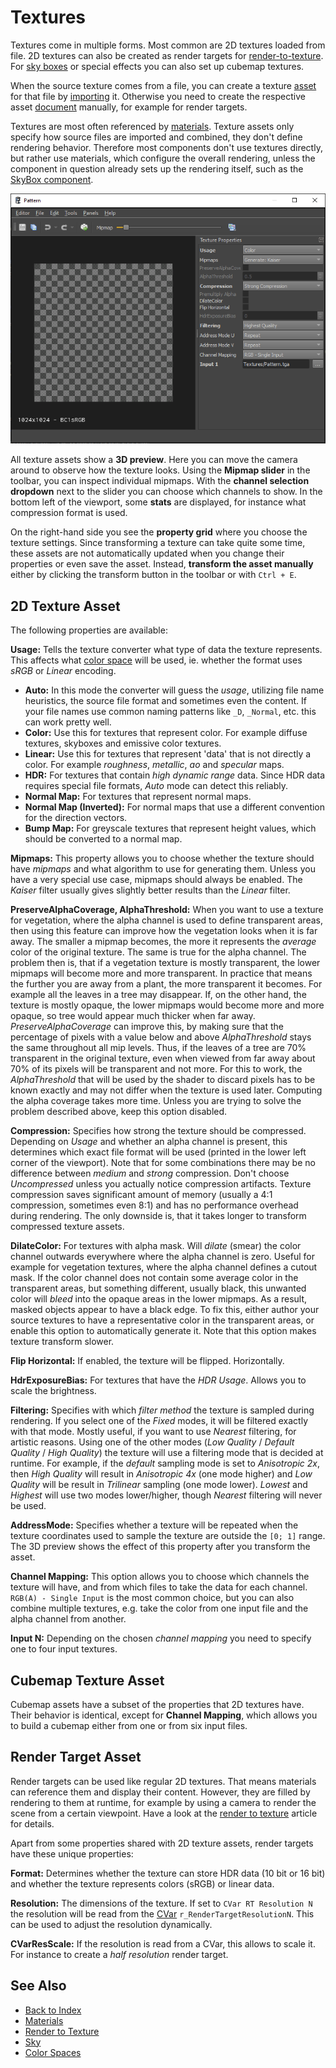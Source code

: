 # Textures

Textures come in multiple forms. Most common are 2D textures loaded from file. 2D textures can also be created as render targets for [render-to-texture](../effects/render-to-texture.md). For [sky boxes](../effects/sky.md) or special effects you can also set up cubemap textures.

When the source texture comes from a file, you can create a texture [asset](../assets/assets-overview.md) for that file by [importing](../assets/import-assets.md) it. Otherwise you need to create the respective asset [document](../editor/editor-documents.md) manually, for example for render targets.

Textures are most often referenced by [materials](../materials/materials-overview.md). Texture assets only specify how source files are imported and combined, they don't define rendering behavior. Therefore most components don't use textures directly, but rather use materials, which configure the overall rendering, unless the component in question already sets up the rendering itself, such as the [SkyBox component](../effects/sky.md#skybox-component).

![Texture Asset](media/texture-asset.png)

All texture assets show a **3D preview**. Here you can move the camera around to observe how the texture looks. Using the **Mipmap slider** in the toolbar, you can inspect individual mipmaps. With the **channel selection dropdown** next to the slider you can choose which channels to show. In the bottom left of the viewport, some **stats** are displayed, for instance what compression format is used.

On the right-hand side you see the **property grid** where you choose the texture settings. Since transforming a texture can take quite some time, these assets are not automatically updated when you change their properties or even save the asset. Instead, **transform the asset manually** either by clicking the transform button in the toolbar or with `Ctrl + E`.

## 2D Texture Asset

The following properties are available:

**Usage:** Tells the texture converter what type of data the texture represents. This affects what [color space](../appendix/color-spaces.md) will be used, ie. whether the format uses *sRGB* or *Linear* encoding.

* **Auto:** In this mode the converter will guess the *usage*, utilizing file name heuristics, the source file format and sometimes even the content. If your file names use common naming patterns like `_D`, `_Normal`, etc. this can work pretty well.
* **Color:** Use this for textures that represent color. For example diffuse textures, skyboxes and emissive color textures.
* **Linear:** Use this for textures that represent 'data' that is not directly a color. For example *roughness*, *metallic*, *ao* and *specular* maps.
* **HDR:** For textures that contain *high dynamic range* data. Since HDR data requires special file formats, *Auto* mode can detect this reliably.
* **Normal Map:** For textures that represent normal maps.
* **Normal Map (Inverted):** For normal maps that use a different convention for the direction vectors.
* **Bump Map:** For greyscale textures that represent height values, which should be converted to a normal map.

**Mipmaps:** This property allows you to choose whether the texture should have *mipmaps* and what algorithm to use for generating them. Unless you have a very special use case, mipmaps should always be enabled. The *Kaiser* filter usually gives slightly better results than the *Linear* filter.

**PreserveAlphaCoverage, AlphaThreshold:** When you want to use a texture for vegetation, where the alpha channel is used to define transparent areas, then using this feature can improve how the vegetation looks when it is far away. The smaller a mipmap becomes, the more it represents the *average* color of the original texture. The same is true for the alpha channel. The problem then is, that if a vegetation texture is mostly transparent, the lower mipmaps will become more and more transparent. In practice that means the further you are away from a plant, the more transparent it becomes. For example all the leaves in a tree may disappear. If, on the other hand, the texture is mostly opaque, the lower mipmaps would become more and more opaque, so tree would appear much thicker when far away. *PreserveAlphaCoverage* can improve this, by making sure that the percentage of pixels with a value below and above *AlphaThreshold* stays the same throughout all mip levels. Thus, if the leaves of a tree are 70% transparent in the original texture, even when viewed from far away about 70% of its pixels will be transparent and not more. For this to work, the *AlphaThreshold* that will be used by the shader to discard pixels has to be known exactly and may not differ when the texture is used later. Computing the alpha coverage takes more time. Unless you are trying to solve the problem described above, keep this option disabled.

**Compression:** Specifies how strong the texture should be compressed. Depending on *Usage* and whether an alpha channel is present, this determines which exact file format will be used (printed in the lower left corner of the viewport). Note that for some combinations there may be no difference between *medium* and *strong* compression. Don't choose *Uncompressed* unless you actually notice compression artifacts. Texture compression saves significant amount of memory (usually a 4:1 compression, sometimes even 8:1) and has no performance overhead during rendering. The only downside is, that it takes longer to transform compressed texture assets.

**DilateColor:** For textures with alpha mask. Will *dilate* (smear) the color channel outwards everywhere where the alpha channel is zero. Useful for example for vegetation textures, where the alpha channel defines a cutout mask. If the color channel does not contain some average color in the transparent areas, but something different, usually black, this unwanted color will *bleed* into the opaque areas in the lower mipmaps. As a result, masked objects appear to have a black edge. To fix this, either author your source textures to have a representative color in the transparent areas, or enable this option to automatically generate it. Note that this option makes texture transform slower.

**Flip Horizontal:** If enabled, the texture will be flipped. Horizontally.

**HdrExposureBias:** For textures that have the *HDR Usage*. Allows you to scale the brightness.

**Filtering:** Specifies with which *filter method* the texture is sampled during rendering. If you select one of the *Fixed* modes, it will be filtered exactly with that mode. Mostly useful, if you want to use *Nearest* filtering, for artistic reasons. Using one of the other modes (*Low Quality* / *Default Quality* / *High Quality*) the texture will use a filtering mode that is decided at runtime. For example, if the *default* sampling mode is set to *Anisotropic 2x*, then *High Quality* will result in *Anisotropic 4x* (one mode higher) and *Low Quality* will be result in *Trilinear* sampling (one mode lower). *Lowest* and *Highest* will use two modes lower/higher, though *Nearest* filtering will never be used.

**AddressMode:** Specifies whether a texture will be repeated when the texture coordinates used to sample the texture are outside the `[0; 1]` range. The 3D preview shows the effect of this property after you transform the asset.

**Channel Mapping:** This option allows you to choose which channels the texture will have, and from which files to take the data for each channel. `RGB(A) - Single Input` is the most common choice, but you can also combine multiple textures, e.g. take the color from one input file and the alpha channel from another.

**Input N:** Depending on the chosen *channel mapping* you need to specify one to four input textures.

## Cubemap Texture Asset

Cubemap assets have a subset of the properties that 2D textures have. Their behavior is identical, except for **Channel Mapping**, which allows you to build a cubemap either from one or from six input files.

## Render Target Asset

Render targets can be used like regular 2D textures. That means materials can reference them and display their content. However, they are filled by rendering to them at runtime, for example by using a camera to render the scene from a certain viewpoint. Have a look at the [render to texture](../effects/render-to-texture.md) article for details.

Apart from some properties shared with 2D texture assets, render targets have these unique properties:

**Format:** Determines whether the texture can store HDR data (10 bit or 16 bit) and whether the texture represents colors (sRGB) or linear data.

**Resolution:** The dimensions of the texture. If set to `CVar RT Resolution N` the resolution will be read from the [CVar](../debugging/cvars.md) `r_RenderTargetResolutionN`. This can be used to adjust the resolution dynamically.

**CVarResScale:** If the resolution is read from a CVar, this allows to scale it. For instance to create a *half resolution* render target.

## See Also

* [Back to Index](../index.md)
* [Materials](../materials/materials-overview.md)
* [Render to Texture](../effects/render-to-texture.md)
* [Sky](../effects/sky.md)
* [Color Spaces](../appendix/color-spaces.md)
